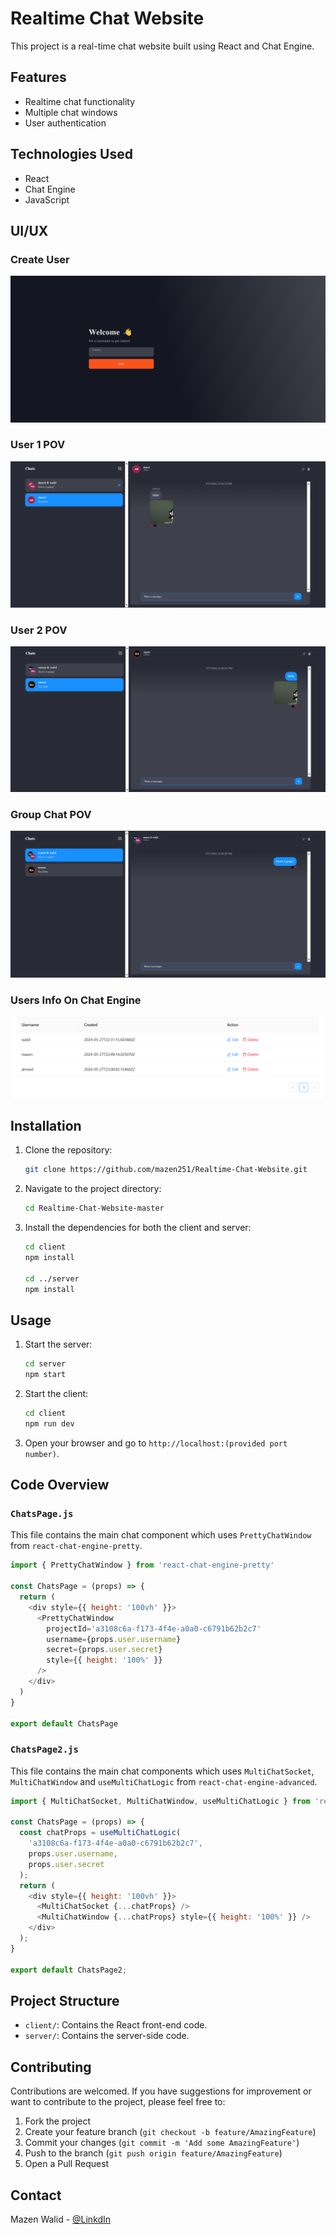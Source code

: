 
# Realtime Chat Website

This project is a real-time chat website built using React and Chat Engine.

## Features

- Realtime chat functionality
- Multiple chat windows
- User authentication

## Technologies Used

- React
- Chat Engine
- JavaScript

## UI/UX

### Create User
![Create User](client/src/assets/create.png)

### User 1 POV
![User 1 POV](client/src/assets/user1.png)

### User 2 POV 
![User 2 POV ](client/src/assets/user2.png)

### Group Chat POV
![Group Chat POV](client/src/assets/gpchat.png)

### Users Info On Chat Engine
![Users Info On Chat Engine](client/src/assets/usersinfo.png)

## Installation

1. Clone the repository:

   ```bash
   git clone https://github.com/mazen251/Realtime-Chat-Website.git
   ```

2. Navigate to the project directory:

   ```bash
   cd Realtime-Chat-Website-master
   ```

3. Install the dependencies for both the client and server:

   ```bash
   cd client
   npm install

   cd ../server
   npm install
   ```

## Usage

1. Start the server:

   ```bash
   cd server
   npm start
   ```

2. Start the client:

   ```bash
   cd client
   npm run dev
   ```

3. Open your browser and go to `http://localhost:(provided port number)`.

## Code Overview

### `ChatsPage.js`

This file contains the main chat component which uses `PrettyChatWindow` from `react-chat-engine-pretty`.

```javascript
import { PrettyChatWindow } from 'react-chat-engine-pretty'

const ChatsPage = (props) => {
  return (
    <div style={{ height: '100vh' }}>
      <PrettyChatWindow
        projectId='a3108c6a-f173-4f4e-a0a0-c6791b62b2c7'
        username={props.user.username}
        secret={props.user.secret}
        style={{ height: '100%' }}
      />
    </div>
  )
}

export default ChatsPage
```

### `ChatsPage2.js`

This file contains the main chat components which uses `MultiChatSocket`, `MultiChatWindow` and `useMultiChatLogic` from `react-chat-engine-advanced`.

```javascript
import { MultiChatSocket, MultiChatWindow, useMultiChatLogic } from 'react-chat-engine-advanced'

const ChatsPage = (props) => {
  const chatProps = useMultiChatLogic(
    'a3108c6a-f173-4f4e-a0a0-c6791b62b2c7',
    props.user.username,
    props.user.secret
  );
  return (
    <div style={{ height: '100vh' }}>
      <MultiChatSocket {...chatProps} />
      <MultiChatWindow {...chatProps} style={{ height: '100%' }} />
    </div>
  );
}

export default ChatsPage2;
```

## Project Structure

- `client/`: Contains the React front-end code.
- `server/`: Contains the server-side code.


## Contributing

Contributions are welcomed. If you have suggestions for improvement or want to contribute to the project, please feel free to:

1. Fork the project
2. Create your feature branch (`git checkout -b feature/AmazingFeature`)
3. Commit your changes (`git commit -m 'Add some AmazingFeature'`)
4. Push to the branch (`git push origin feature/AmazingFeature`)
5. Open a Pull Request

## Contact
Mazen Walid - [@LinkdIn](https://www.linkedin.com/in/mazen-walid-225582208/)
